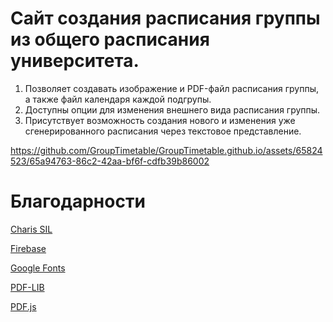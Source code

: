 # Сайт создания расписания группы из общего расписания университета. 

1. Позволяет создавать изображение и PDF-файл расписания группы, а также файл календаря каждой подгрупы.
2. Доступны опции для изменения внешнего вида расписания группы.
3. Присутствует возможность создания нового и изменения уже сгенерированного расписания через текстовое представление.

https://github.com/GroupTimetable/GroupTimetable.github.io/assets/65824523/65a94763-86c2-42aa-bf6f-cdfb39b86002

# Благодарности

[Charis SIL](https://software.sil.org/charis/)

[Firebase](https://firebase.google.com/)

[Google Fonts](https://fonts.google.com/)

[PDF-LIB](https://pdf-lib.js.org/)

[PDF.js](https://mozilla.github.io/pdf.js/)
